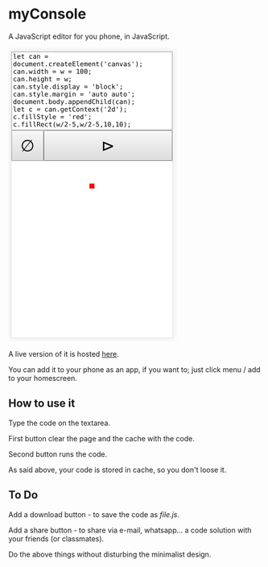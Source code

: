 # myConsole

A JavaScript editor for you phone, in JavaScript.

![myConsole](screenshot.png)

A live version of it is hosted [here](https://victorribeiro.com/myConsole).

You can add it to your phone as an app, if you want to; just click menu / add to your homescreen.

## How to use it

Type the code on the textarea.

First button clear the page and the cache with the code.

Second button runs the code.

As said above, your code is stored in cache, so you don't loose it.


## To Do

Add a download button - to save the code as *file.js*.

Add a share button - to share via e-mail, whatsapp... a code solution with your friends (or classmates).

Do the above things without disturbing the minimalist design.
